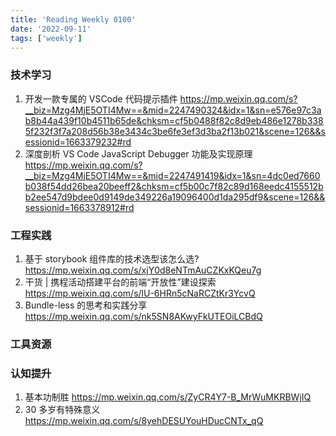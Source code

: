 ```yaml
---
title: 'Reading Weekly 0100'
date: '2022-09-11'
tags: ['weekly']
---
```


### 技术学习

1. 开发一款专属的 VSCode 代码提示插件 https://mp.weixin.qq.com/s?__biz=Mzg4MjE5OTI4Mw==&mid=2247490324&idx=1&sn=e576e97c3ab8b44a439f10b4511b65de&chksm=cf5b0488f82c8d9eb486e1278b3385f232f3f7a208d56b38e3434c3be6fe3ef3d3ba2f13b021&scene=126&&sessionid=1663379232#rd
2. 深度剖析 VS Code JavaScript Debugger 功能及实现原理 https://mp.weixin.qq.com/s?__biz=Mzg4MjE5OTI4Mw==&mid=2247491419&idx=1&sn=4dc0ed7660b038f54dd26bea20beeff2&chksm=cf5b00c7f82c89d168eedc4155512bb2ee547d9bdee0d9149de349226a19096400d1da295df9&scene=126&&sessionid=1663378912#rd

### 工程实践

1. 基于 storybook 组件库的技术选型该怎么选? https://mp.weixin.qq.com/s/xjY0d8eNTmAuCZKxKQeu7g
2. 干货 | 携程活动搭建平台的前端“开放性”建设探索 https://mp.weixin.qq.com/s/lU-6HRn5cNaRCZtKr3YcvQ
3. Bundle-less 的思考和实践分享 https://mp.weixin.qq.com/s/nk5SN8AKwyFkUTEOiLCBdQ

### 工具资源

### 认知提升

1. 基本功制胜 https://mp.weixin.qq.com/s/ZyCR4Y7-B_MrWuMKRBWjIQ
2. 30 多岁有特殊意义 https://mp.weixin.qq.com/s/8yehDESUYouHDucCNTx_qQ
